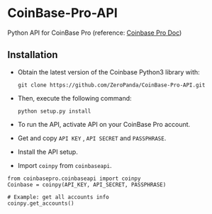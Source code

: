 # CoinBase-Pro-API
Python API for CoinBase Pro (reference: [Coinbase Pro Doc](https://docs.pro.coinbase.com/?python))

## Installation

- Obtain the latest version of the Coinbase Python3 library with:

    `git clone https://github.com/ZeroPanda/CoinBase-Pro-API.git`

- Then, execute the following command:

    `python setup.py install`

- To run the API, activate API on your CoinBase Pro account.

- Get and copy `API KEY` , `API SECRET` and `PASSPHRASE`.

- Install the API setup.

- Import `coinpy` from `coinbaseapi`.
```
from coinbasepro.coinbaseapi import coinpy
Coinbase = coinpy(API_KEY, API_SECRET, PASSPHRASE)
```
```
# Example: get all accounts info
coinpy.get_accounts()
```
